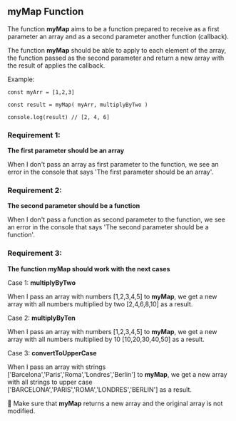 ## myMap Function

The function **myMap** aims to be a function prepared to receive as a first parameter an array and as a second parameter another function (callback). 

The function **myMap** should be able to apply to each element of the array, the function passed as the second parameter and return a new array with the result of applies the callback. 

Example: 

```
const myArr = [1,2,3]

const result = myMap( myArr, multiplyByTwo )

console.log(result) // [2, 4, 6]
```

### Requirement 1:

**The first parameter should be an array**

When I don't pass an array as first parameter to the function, we see an error in the console that says 'The first parameter should be an array'.

### Requirement 2:

**The second parameter should be a function**

When I don't pass a function as second parameter to the function, we see an error in the console that says 'The second parameter should be a function'.

### Requirement 3:

**The function myMap should work with the next cases**

Case 1: **multiplyByTwo**

When I pass an array with numbers [1,2,3,4,5] to **myMap**, we get a new array with all numbers multiplied by two [2,4,6,8,10] as a result.

Case 2: **multiplyByTen**

When I pass an array with numbers [1,2,3,4,5] to **myMap**, we get a new array with all numbers multiplied by 10 [10,20,30,40,50] as a result.

Case 3: **convertToUpperCase**

When I pass an array with strings ['Barcelona','Paris','Roma','Londres','Berlin'] to **myMap**, we get a new array with all strings to upper case ['BARCELONA','PARIS','ROMA','LONDRES','BERLIN'] as a result.


🚨 Make sure that **myMap** returns a new array and the original array is not modified.

